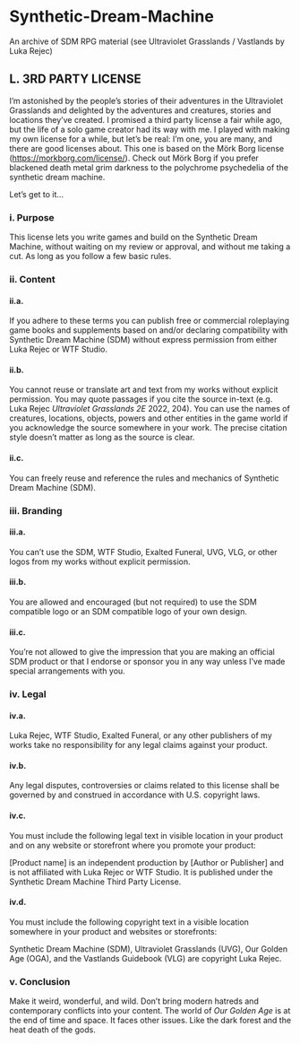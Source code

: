 # Synthetic-Dream-Machine
An archive of SDM RPG material (see Ultraviolet Grasslands / Vastlands by Luka Rejec)


<!-- Vastlands Guidebook Page 166 -->

## L. 3RD PARTY LICENSE

I’m astonished by the people’s stories of their adventures
in the Ultraviolet Grasslands and delighted by the
adventures and creatures, stories and locations they’ve
created. I promised a third party license a fair while
ago, but the life of a solo game creator had its way with
me. I played with making my own license for a while,
but let’s be real: I’m one, you are many, and there are
good licenses about. This one is based on the Mörk Borg
license (https://morkborg.com/license/). Check out Mörk
Borg if you prefer blackened death metal grim darkness
to the polychrome psychedelia of the synthetic dream
machine.

Let’s get to it...

### **i. Purpose**
This license lets you write games and build on the
Synthetic Dream Machine, without waiting on my review
or approval, and without me taking a cut.
As long as you follow a few basic rules.

### **ii. Content**

#### **ii.a.**
If you adhere to these terms you can publish
free or commercial roleplaying game books
and supplements based on and/or declaring
compatibility with Synthetic Dream Machine
(SDM) without express permission from either
Luka Rejec or WTF Studio.

#### **ii.b.**
You cannot reuse or translate art and text from my
works without explicit permission. You may quote
passages if you cite the source in-text (e.g. Luka
Rejec _Ultraviolet Grasslands 2E_ 2022, 204). You can
use the names of creatures, locations, objects,
powers and other entities in the game world if you
acknowledge the source somewhere in your work.
The precise citation style doesn’t matter as long
as the source is clear.

#### **ii.c.** 
You can freely reuse and
reference the rules and
mechanics of Synthetic Dream
Machine (SDM).

### **iii. Branding**

#### **iii.a.**
You can’t use the SDM, WTF Studio, Exalted
Funeral, UVG, VLG, or other logos from my works
without explicit permission.

#### **iii.b.**
You are allowed and encouraged (but not
required) to use the SDM compatible logo or an
SDM compatible logo of your own design.

#### **iii.c.**
You’re not allowed to give the impression that
you are making an official SDM product or that
I endorse or sponsor you in any way unless I’ve
made special arrangements with you.

### **iv. Legal**

#### **iv.a.**
Luka Rejec, WTF Studio, Exalted Funeral, or
any other publishers of my works take no
responsibility for any legal claims against your
product.

#### **iv.b.**
Any legal disputes, controversies or claims related
to this license shall be governed by and construed
in accordance with U.S. copyright laws.

#### **iv.c.**
You must include the following legal text in visible
location in your product and on any website or
storefront where you promote your product:

[Product name] is an independent production
by [Author or Publisher] and is not affiliated with
Luka Rejec or WTF Studio. It is published under
the Synthetic Dream Machine Third Party License.

#### **iv.d.**
You must include the following copyright text in a
visible location somewhere in your product and
websites or storefronts:

Synthetic Dream Machine (SDM), Ultraviolet
Grasslands (UVG), Our Golden Age (OGA), and the
Vastlands Guidebook (VLG) are copyright Luka Rejec.

### **v. Conclusion**
Make it weird, wonderful, and wild.
Don’t bring modern hatreds and
contemporary conflicts into your
content. The world of _Our Golden Age_
is at the end of time and space. It faces
other issues. Like the dark forest and
the heat death of the gods.
